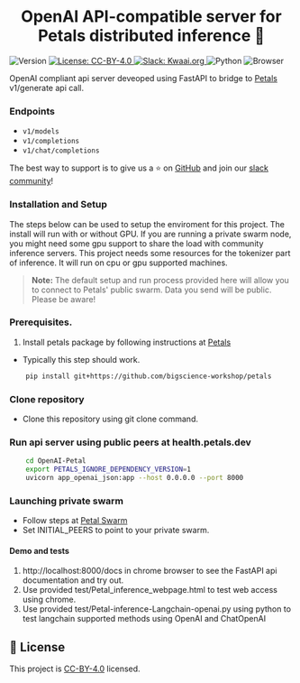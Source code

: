 <h1 align="center">OpenAI API-compatible server for Petals distributed inference 👋</h1>
<p>
  <img alt="Version" src="https://img.shields.io/badge/version-1.0.0-blue.svg?cacheSeconds=2592000" />
  <a href="https://creativecommons.org/licenses/by/4.0/" target="_blank">
    <img alt="License: CC-BY-4.0" src="https://img.shields.io/badge/License-CC_BY_4.0-lightgrey.svg" />
  <a href="https://kwaaiailab.slack.com" target="_blank">
    <img alt="Slack: Kwaai.org" src="https://img.shields.io/badge/slack-join-green?logo=slack" />
  </a>  
  <img alt="Python" src="https://img.shields.io/badge/python-3.10-blue" />
  <img alt="Browser" src="https://img.shields.io/badge/Browser-chrome-red" />
</p>


OpenAI compliant api server deveoped using FastAPI to bridge to [Petals](https://github.com/bigscience-workshop/petals)
 v1/generate api call.  
### Endpoints
- `v1/models`
- `v1/completions`
- `v1/chat/completions`



The best way to support is to give us a ⭐ on [GitHub](https://github.com/KWAAI-ai-lab/paiassistant) and join our [slack community](https://kwaaiailab.slack.com)!


### Installation and Setup
The steps below can be used to setup the enviroment for this project. The install will run with or without GPU. If you are running a private swarm node, you might need some gpu support to share the load with community inference servers. This project needs some resources for the tokenizer part of inference. It will run on cpu or gpu supported machines.

> **Note:** The default setup and run process provided here will allow you to connect to Petals' public swarm. Data you send will be public. Please be aware!


### Prerequisites.
1. Install petals package by following instructions at [Petals](https://github.com/bigscience-workshop/petals)

- Typically this step should work.
```bash
    pip install git+https://github.com/bigscience-workshop/petals
```
### Clone repository
- Clone this repository using git clone command.

### Run api server using public peers at health.petals.dev
```bash
    cd OpenAI-Petal
    export PETALS_IGNORE_DEPENDENCY_VERSION=1
    uvicorn app_openai_json:app --host 0.0.0.0 --port 8000
```

### Launching private swarm

- Follow steps at [Petal Swarm](https://github.com/bigscience-workshop/petals/wiki/Launch-your-own-swarm)
- Set INITIAL_PEERS  to point to your private swarm.

#### Demo and tests
1. http://localhost:8000/docs in chrome browser to see the FastAPI api documentation and try out.
2. Use provided test/Petal_inference_webpage.html to test web access using chrome.
3. Use provided test/Petal-inference-Langchain-openai.py using python to test langchain supported methods using OpenAI and ChatOpenAI

## 📝 License

This project is [CC-BY-4.0](https://creativecommons.org/licenses/by/4.0/) licensed.

